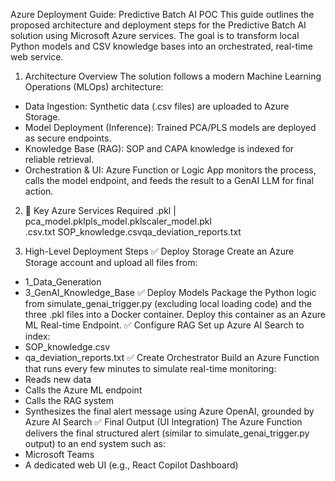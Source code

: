 Azure Deployment Guide: Predictive Batch AI POC
This guide outlines the proposed architecture and deployment steps for the Predictive Batch AI solution using Microsoft Azure services. The goal is to transform local Python models and CSV knowledge bases into an orchestrated, real-time web service.

1.  Architecture Overview
The solution follows a modern Machine Learning Operations (MLOps) architecture:
- Data Ingestion: Synthetic data (.csv files) are uploaded to Azure Storage.
- Model Deployment (Inference): Trained PCA/PLS models are deployed as secure endpoints.
- Knowledge Base (RAG): SOP and CAPA knowledge is indexed for reliable retrieval.
- Orchestration & UI: Azure Function or Logic App monitors the process, calls the model endpoint, and feeds the result to a GenAI LLM for final action.

2. 🔧 Key Azure Services Required
 .pkl | pca_model.pklpls_model.pklscaler_model.pkl  
.csv.txt SOP_knowledge.csvqa_deviation_reports.txt 

3. High-Level Deployment Steps
✅ Deploy Storage
Create an Azure Storage account and upload all files from:
- 1_Data_Generation
- 3_GenAI_Knowledge_Base
✅ Deploy Models
Package the Python logic from simulate_genai_trigger.py (excluding local loading code) and the three .pkl files into a Docker container. Deploy this container as an Azure ML Real-time Endpoint.
✅ Configure RAG
Set up Azure AI Search to index:
- SOP_knowledge.csv
- qa_deviation_reports.txt
✅ Create Orchestrator
Build an Azure Function that runs every few minutes to simulate real-time monitoring:
- Reads new data
- Calls the Azure ML endpoint
- Calls the RAG system
- Synthesizes the final alert message using Azure OpenAI, grounded by Azure AI Search
✅ Final Output (UI Integration)
The Azure Function delivers the final structured alert (similar to simulate_genai_trigger.py output) to an end system such as:
- Microsoft Teams
- A dedicated web UI (e.g., React Copilot Dashboard)

